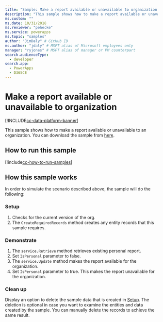 ```yaml
---
title: "Sample: Make a report available or unavailable to organization (Common Data Service) | Microsoft Docs" # Intent and product brand in a unique string of 43-59 chars including spaces
description: "This sample shows how to make a report available or unavailable to an organization.." # 115-145 characters including spaces. This abstract displays in the search result.
ms.custom: ""
ms.date: 10/31/2018
ms.reviewer: "pehecke"
ms.service: powerapps
ms.topic: "samples"
author: "JimDaly" # GitHub ID
ms.author: "jdaly" # MSFT alias of Microsoft employees only
manager: "ryjones" # MSFT alias of manager or PM counterpart
search.audienceType: 
  - developer
search.app: 
  - PowerApps
  - D365CE
---
```

# Make a report available or unavailable to organization

[!INCLUDE[cc-data-platform-banner](../../../../includes/cc-data-platform-banner.md)]

This sample shows how to make a report available or unavailable to an organization. You can download the sample from [here](https://github.com/microsoft/PowerApps-Samples/tree/master/cds/orgsvc/C%23/MakeReportAvailableToOrganization).

## How to run this sample

[!include[cc-how-to-run-samples](../../includes/cc-how-to-run-samples.md)]

## How this sample works

In order to simulate the scenario described above, the sample will do the following:

### Setup

1. Checks for the current version of the org.
2. The `CreateRequiredRecords` method creates any entity records that this sample requires.

### Demonstrate

1. The `service.Retrieve` method retrieves existing personal report.
2. Set `IsPersonal` parameter to false.
3. The `service.Update` method makes the report available for the organization.
4. Set `IsPersonal` parameter to true. This makes the report unavailable for the organization.

### Clean up

Display an option to delete the sample data that is created in [Setup](#setup). The deletion is optional in case you want to examine the entities and data created by the sample. You can manually delete the records to achieve the same result.
